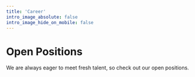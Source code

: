 ```yaml
---
title: 'Career'
intro_image_absolute: false
intro_image_hide_on_mobile: false
---
```


# Open Positions

We are always eager to meet fresh talent, so check out our open positions.
